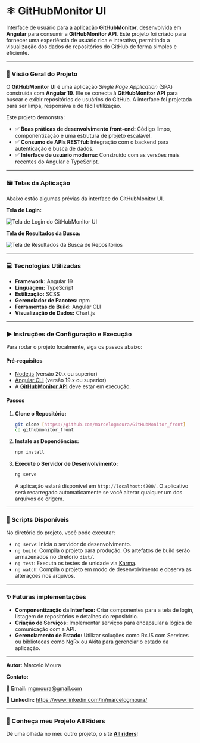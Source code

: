 # ⚛️ GitHubMonitor UI

Interface de usuário para a aplicação **GitHubMonitor**, desenvolvida em **Angular** para consumir a **GitHubMonitor API**. Este projeto foi criado para fornecer uma experiência de usuário rica e interativa, permitindo a visualização dos dados de repositórios do GitHub de forma simples e eficiente.

---

### 📝 Visão Geral do Projeto

O **GitHubMonitor UI** é uma aplicação _Single Page Application_ (SPA) construída com **Angular 19**. Ele se conecta à **GitHubMonitor API** para buscar e exibir repositórios de usuários do GitHub. A interface foi projetada para ser limpa, responsiva e de fácil utilização.

Este projeto demonstra:

* ✅ **Boas práticas de desenvolvimento front-end:** Código limpo, componentização e uma estrutura de projeto escalável.
* ✅ **Consumo de APIs RESTful:** Integração com o backend para autenticação e busca de dados.
* ✅ **Interface de usuário moderna:** Construído com as versões mais recentes do Angular e TypeScript.

---


### 🖼️ Telas da Aplicação

Abaixo estão algumas prévias da interface do GitHubMonitor UI.

**Tela de Login:**

![Tela de Login do GitHubMonitor UI](https://i.postimg.cc/dtQT1xB4/Screenshot-13.jpg)

**Tela de Resultados da Busca:**

![Tela de Resultados da Busca de Repositórios](https://i.postimg.cc/BnTWVmWf/Screenshot-14.jpg)

---


### 💻 Tecnologias Utilizadas

* **Framework:** Angular 19
* **Linguagem:** TypeScript
* **Estilização:** SCSS
* **Gerenciador de Pacotes:** npm
* **Ferramentas de Build:** Angular CLI
* **Visualização de Dados:** Chart.js

---

### ▶️ Instruções de Configuração e Execução

Para rodar o projeto localmente, siga os passos abaixo:

#### Pré-requisitos

* [Node.js](https://nodejs.org/) (versão 20.x ou superior)
* [Angular CLI](https://angular.io/cli) (versão 19.x ou superior)
* A **[GitHubMonitor API](https://github.com/marcelogmoura/GitHubMonitor.API)** deve estar em execução.

#### Passos

1.  **Clone o Repositório:**

    ```bash
    git clone [https://github.com/marcelogmoura/GitHubMonitor_front]
    cd githubmonitor_front
    ```

2.  **Instale as Dependências:**

    ```bash
    npm install
    ```

3.  **Execute o Servidor de Desenvolvimento:**

    ```bash
    ng serve
    ```

    A aplicação estará disponível em `http://localhost:4200/`. O aplicativo será recarregado automaticamente se você alterar qualquer um dos arquivos de origem.

---

### 📜 Scripts Disponíveis

No diretório do projeto, você pode executar:

* `ng serve`: Inicia o servidor de desenvolvimento.
* `ng build`: Compila o projeto para produção. Os artefatos de build serão armazenados no diretório `dist/`.
* `ng test`: Executa os testes de unidade via [Karma](https://karma-runner.github.io).
* `ng watch`: Compila o projeto em modo de desenvolvimento e observa as alterações nos arquivos.

---

### ✨ Futuras implementações

* **Componentização da Interface:** Criar componentes para a tela de login, listagem de repositórios e detalhes do repositório.
* **Criação de Serviços:** Implementar serviços para encapsular a lógica de comunicação com a API.
* **Gerenciamento de Estado:** Utilizar soluções como RxJS com Services ou bibliotecas como NgRx ou Akita para gerenciar o estado da aplicação.

---

**Autor:** Marcelo Moura

**Contato:**

📧 **Email:** mgmoura@gmail.com

🔗 **LinkedIn:** https://www.linkedin.com/in/marcelogmoura/

---

### 🚀 Conheça meu Projeto All Riders

Dê uma olhada no meu outro projeto, o site **[All riders](http://www.allriders.com.br)**!

